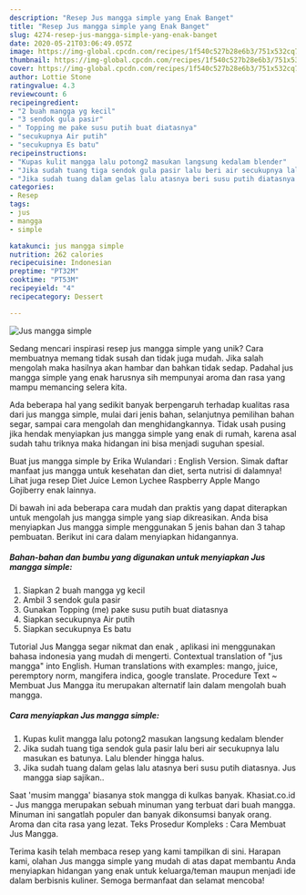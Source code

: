 ```yaml
---
description: "Resep Jus mangga simple yang Enak Banget"
title: "Resep Jus mangga simple yang Enak Banget"
slug: 4274-resep-jus-mangga-simple-yang-enak-banget
date: 2020-05-21T03:06:49.057Z
image: https://img-global.cpcdn.com/recipes/1f540c527b28e6b3/751x532cq70/jus-mangga-simple-foto-resep-utama.jpg
thumbnail: https://img-global.cpcdn.com/recipes/1f540c527b28e6b3/751x532cq70/jus-mangga-simple-foto-resep-utama.jpg
cover: https://img-global.cpcdn.com/recipes/1f540c527b28e6b3/751x532cq70/jus-mangga-simple-foto-resep-utama.jpg
author: Lottie Stone
ratingvalue: 4.3
reviewcount: 6
recipeingredient:
- "2 buah mangga yg kecil"
- "3 sendok gula pasir"
- " Topping me pake susu putih buat diatasnya"
- "secukupnya Air putih"
- "secukupnya Es batu"
recipeinstructions:
- "Kupas kulit mangga lalu potong2 masukan langsung kedalam blender"
- "Jika sudah tuang tiga sendok gula pasir lalu beri air secukupnya lalu masukan es batunya. Lalu blender hingga halus."
- "Jika sudah tuang dalam gelas lalu atasnya beri susu putih diatasnya. Jus mangga siap sajikan.."
categories:
- Resep
tags:
- jus
- mangga
- simple

katakunci: jus mangga simple 
nutrition: 262 calories
recipecuisine: Indonesian
preptime: "PT32M"
cooktime: "PT53M"
recipeyield: "4"
recipecategory: Dessert

---
```



![Jus mangga simple](https://img-global.cpcdn.com/recipes/1f540c527b28e6b3/751x532cq70/jus-mangga-simple-foto-resep-utama.jpg)

Sedang mencari inspirasi resep jus mangga simple yang unik? Cara membuatnya memang tidak susah dan tidak juga mudah. Jika salah mengolah maka hasilnya akan hambar dan bahkan tidak sedap. Padahal jus mangga simple yang enak harusnya sih mempunyai aroma dan rasa yang mampu memancing selera kita.

Ada beberapa hal yang sedikit banyak berpengaruh terhadap kualitas rasa dari jus mangga simple, mulai dari jenis bahan, selanjutnya pemilihan bahan segar, sampai cara mengolah dan menghidangkannya. Tidak usah pusing jika hendak menyiapkan jus mangga simple yang enak di rumah, karena asal sudah tahu triknya maka hidangan ini bisa menjadi suguhan spesial.

Buat jus mangga simple by Erika Wulandari : English Version. Simak daftar manfaat jus mangga untuk kesehatan dan diet, serta nutrisi di dalamnya! Lihat juga resep Diet Juice Lemon Lychee Raspberry Apple Mango Gojiberry enak lainnya.


Di bawah ini ada beberapa cara mudah dan praktis yang dapat diterapkan untuk mengolah jus mangga simple yang siap dikreasikan. Anda bisa menyiapkan Jus mangga simple menggunakan 5 jenis bahan dan 3 tahap pembuatan. Berikut ini cara dalam menyiapkan hidangannya.

<!--inarticleads1-->

##### Bahan-bahan dan bumbu yang digunakan untuk menyiapkan Jus mangga simple:

1. Siapkan 2 buah mangga yg kecil
1. Ambil 3 sendok gula pasir
1. Gunakan  Topping (me) pake susu putih buat diatasnya
1. Siapkan secukupnya Air putih
1. Siapkan secukupnya Es batu


Tutorial Jus Mangga segar nikmat dan enak , aplikasi ini menggunakan bahasa indonesia yang mudah di mengerti. Contextual translation of &#34;jus mangga&#34; into English. Human translations with examples: mango, juice, peremptory norm, mangifera indica, google translate. Procedure Text ~ Membuat Jus Mangga itu merupakan alternatif lain dalam mengolah buah mangga. 

<!--inarticleads2-->

##### Cara menyiapkan Jus mangga simple:

1. Kupas kulit mangga lalu potong2 masukan langsung kedalam blender
1. Jika sudah tuang tiga sendok gula pasir lalu beri air secukupnya lalu masukan es batunya. Lalu blender hingga halus.
1. Jika sudah tuang dalam gelas lalu atasnya beri susu putih diatasnya. Jus mangga siap sajikan..


Saat &#39;musim mangga&#39; biasanya stok mangga di kulkas banyak. Khasiat.co.id - Jus mangga merupakan sebuah minuman yang terbuat dari buah mangga. Minuman ini sangatlah populer dan banyak dikonsumsi banyak orang. Aroma dan cita rasa yang lezat. Teks Prosedur Kompleks : Cara Membuat Jus Mangga. 

Terima kasih telah membaca resep yang kami tampilkan di sini. Harapan kami, olahan Jus mangga simple yang mudah di atas dapat membantu Anda menyiapkan hidangan yang enak untuk keluarga/teman maupun menjadi ide dalam berbisnis kuliner. Semoga bermanfaat dan selamat mencoba!
